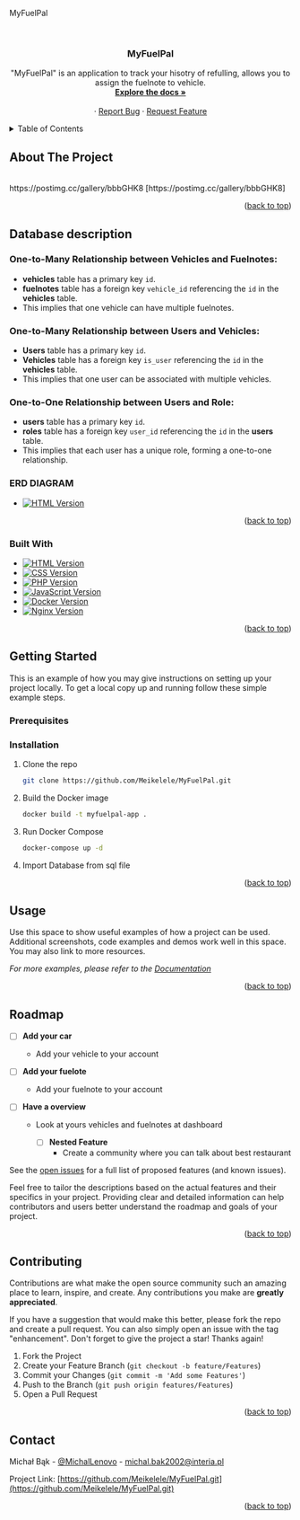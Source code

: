 <a name="readme-top">MyFuelPal</a>

<!-- PROJECT LOGO -->
<br />
<div align="center">
<h3 align="center">MyFuelPal</h3>

  <p align="center">
    "MyFuelPal" is an application to track your hisotry of refulling, allows you to assign the fuelnote to vehicle.
    <br />
    <a href="https://github.com/Meikelele/MyFuelPal.git"><strong>Explore the docs »</strong></a>
    <br />
    <br />
    ·
    <a href="https://github.com/Meikelele/MyFuelPal.git/issues">Report Bug</a>
    ·
    <a href="https://github.com/Meikelele/MyFuelPal.git/issues">Request Feature</a>
  </p>
</div>

<!-- TABLE OF CONTENTS -->
<details>
  <summary>Table of Contents</summary>
  <ol>
    <li>
      <a href="#about-the-project">About The Project</a>
      <ul>
        <li><a href="#built-with">Built With</a></li>
        <li><a href="#database-description">Database description</a></li>
      </ul>
    </li>
    <li>
      <a href="#getting-started">Getting Started</a>
      <ul>
        <li><a href="#prerequisites">Prerequisites</a></li>
        <li><a href="#installation">Installation</a></li>
      </ul>
    </li>
    <li><a href="#usage">Usage</a></li>
    <li><a href="#roadmap">Roadmap</a></li>
    <li><a href="#contributing">Contributing</a></li>
    <li><a href="#contact">Contact</a></li>
    
  </ol>
</details>

<!-- ABOUT THE PROJECT -->

## About The Project

<br>
https://postimg.cc/gallery/bbbGHK8 [https://postimg.cc/gallery/bbbGHK8]


<p align="right">(<a href="#readme-top">back to top</a>)</p>

## Database description

### One-to-Many Relationship between Vehicles and Fuelnotes:

- **vehicles** table has a primary key `id`.
- **fuelnotes** table has a foreign key `vehicle_id` referencing the `id` in the **vehicles** table.
- This implies that one vehicle can have multiple fuelnotes.

### One-to-Many Relationship between Users and Vehicles:

- **Users** table has a primary key `id`.
- **Vehicles** table has a foreign key `is_user` referencing the `id` in the **vehicles** table.
- This implies that one user can be associated with multiple vehicles.

### One-to-One Relationship between Users and Role:

- **users** table has a primary key `id`.
- **roles** table has a foreign key `user_id` referencing the `id` in the **users** table.
- This implies that each user has a unique role, forming a one-to-one relationship.

### ERD DIAGRAM

- [![HTML Version](https://img.shields.io/badge/HTML-5-orange)](https://developer.mozilla.org/en-US/docs/Web/Guide/HTML/HTML5)

<p align="right">(<a href="#readme-top">back to top</a>)</p>

### Built With

- [![HTML Version](https://img.shields.io/badge/HTML-5-orange)](https://developer.mozilla.org/en-US/docs/Web/Guide/HTML/HTML5)
- [![CSS Version](https://img.shields.io/badge/CSS-3-blue)](https://developer.mozilla.org/en-US/docs/Web/CSS)
- [![PHP Version](https://img.shields.io/badge/PHP-v8.2.11-blue)](https://www.php.net/)
- [![JavaScript Version](https://img.shields.io/badge/JavaScript-ES6-yellow)](https://developer.mozilla.org/en-US/docs/Web/JavaScript)
- [![Docker Version](https://img.shields.io/badge/Docker-latest-blue)](https://www.docker.com/)
- [![Nginx Version](https://img.shields.io/badge/Nginx-1.17.8--alpine-brightgreen)](https://nginx.org/)

<p align="right">(<a href="#readme-top">back to top</a>)</p>

<!-- GETTING STARTED -->

## Getting Started

This is an example of how you may give instructions on setting up your project locally.
To get a local copy up and running follow these simple example steps.

### Prerequisites

### Installation

1. Clone the repo
   ```sh
   git clone https://github.com/Meikelele/MyFuelPal.git
   ```
2. Build the Docker image
   ```sh
   docker build -t myfuelpal-app .
   ```
3. Run Docker Compose
   ```sh
   docker-compose up -d
   ```
4. Import Database from sql file

<p align="right">(<a href="#readme-top">back to top</a>)</p>

<!-- USAGE EXAMPLES -->

## Usage

Use this space to show useful examples of how a project can be used. Additional screenshots, code examples and demos work well in this space. You may also link to more resources.

_For more examples, please refer to the [Documentation](https://example.com)_

<p align="right">(<a href="#readme-top">back to top</a>)</p>

<!-- ROADMAP -->

## Roadmap

- [ ] **Add your car**

  - Add your vehicle to your account

- [ ] **Add your fuelote**

  - Add your fuelnote to your account

- [ ] **Have a overview**

  - Look at yours vehicles and fuelnotes at dashboard

    - [ ] **Nested Feature**
      - Create a community where you can talk about best restaurant

See the [open issues](https://github.com/Meikelele/MyFuelPal.git\issues) for a full list of proposed features (and known issues).

Feel free to tailor the descriptions based on the actual features and their specifics in your project. Providing clear and detailed information can help contributors and users better understand the roadmap and goals of your project.

<p align="right">(<a href="#readme-top">back to top</a>)</p>

<!-- CONTRIBUTING -->

## Contributing

Contributions are what make the open source community such an amazing place to learn, inspire, and create. Any contributions you make are **greatly appreciated**.

If you have a suggestion that would make this better, please fork the repo and create a pull request. You can also simply open an issue with the tag "enhancement".
Don't forget to give the project a star! Thanks again!

1. Fork the Project
2. Create your Feature Branch (`git checkout -b feature/Features`)
3. Commit your Changes (`git commit -m 'Add some Features'`)
4. Push to the Branch (`git push origin features/Features`)
5. Open a Pull Request

<p align="right">(<a href="#readme-top">back to top</a>)</p>

<!-- CONTACT -->

## Contact

Michał Bąk - [@MichalLenovo](https://twitter.com/@MichalLenovo) - michal.bak2002@interia.pl

Project Link: [https://github.com/Meikelele/MyFuelPal.git](https://github.com/Meikelele/MyFuelPal.git)

<p align="right">(<a href="#readme-top">back to top</a>)</p>
